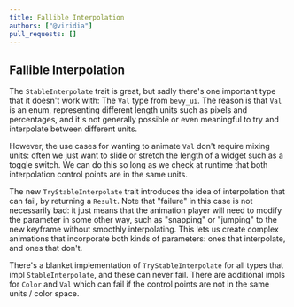 ```yaml
---
title: Fallible Interpolation
authors: ["@viridia"]
pull_requests: []
---
```


## Fallible Interpolation

The `StableInterpolate` trait is great, but sadly there's one important type that it doesn't work
with: The `Val` type from `bevy_ui`. The reason is that `Val` is an enum, representing different
length units such as pixels and percentages, and it's not generally possible or even meaningful to
try and interpolate between different units.

However, the use cases for wanting to animate `Val` don't require mixing units: often we just want
to slide or stretch the length of a widget such as a toggle switch. We can do this so long as we
check at runtime that both interpolation control points are in the same units.

The new `TryStableInterpolate` trait introduces the idea of interpolation that can fail, by returning
a `Result`. Note that "failure" in this case is not necessarily bad: it just means that the
animation player will need to modify the parameter in some other way, such as "snapping" or
"jumping" to the new keyframe without smoothly interpolating. This lets us create complex animations
that incorporate both kinds of parameters: ones that interpolate, and ones that don't.

There's a blanket implementation of `TryStableInterpolate` for all types that impl
`StableInterpolate`, and these can never fail. There are additional impls for `Color` and `Val`
which can fail if the control points are not in the same units / color space.
